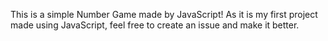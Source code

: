 This is a simple Number Game made by JavaScript! As it is my first project made using JavaScript, feel free to create an issue and make it better.
